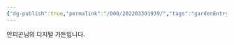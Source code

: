 ```yaml
---
{"dg-publish":true,"permalink":"/000/202203301939/","tags":"gardenEntry"}
---
```


안피곤님의 디지털 가든입니다.
